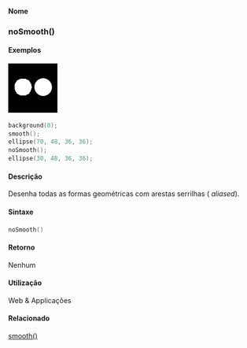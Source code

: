 
#### Nome
### noSmooth()

#### Exemplos
<img border="0" height="100" src="media/noSmooth_.gif" width="100"/>

```pde
background(0); 
smooth(); 
ellipse(70, 48, 36, 36); 
noSmooth(); 
ellipse(30, 48, 36, 36); 

```

#### Descrição
Desenha todas as formas geométricas com arestas serrilhas ( *aliased*).

#### Sintaxe
```pde
noSmooth()

```

#### Retorno

	
Nenhum

#### Utilização

	
Web & Applicações

#### Relacionado
[smooth()](smooth_
)

